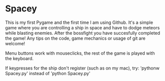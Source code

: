 # Spacey
This is my first Pygame and the first time I am using Github.
It's a simple game where you are controlling a ship in space and have to dodge meteors while blasting enemies. After the bossfight you have succesfully completed the game! Any tips on the code, game mechanics or usage of git are welcome!

Menu buttons work with mouseclicks, the rest of the game is played with the keyboard.

If keypresses for the ship don't register (such as on my mac), try: 'pythonw Spacey.py' instead of 'python Spacey.py'
